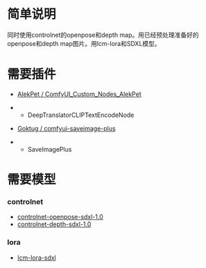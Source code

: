 # 简单说明

同时使用controlnet的openpose和depth map。用已经预处理准备好的openpose和depth map图片。用lcm-lora和SDXL模型。

# 需要插件

- [AlekPet / ComfyUI_Custom_Nodes_AlekPet](https://github.com/AlekPet/ComfyUI_Custom_Nodes_AlekPet)
- - DeepTranslatorCLIPTextEncodeNode

- [Goktug / comfyui-saveimage-plus](https://github.com/Goktug/comfyui-saveimage-plus)
- - SaveImagePlus

# 需要模型

### controlnet
- [controlnet-openpose-sdxl-1.0](https://huggingface.co/xinsir/controlnet-openpose-sdxl-1.0)
- [controlnet-depth-sdxl-1.0](https://huggingface.co/xinsir/controlnet-depth-sdxl-1.0)

### lora
- [lcm-lora-sdxl](https://huggingface.co/latent-consistency/lcm-lora-sdxl)